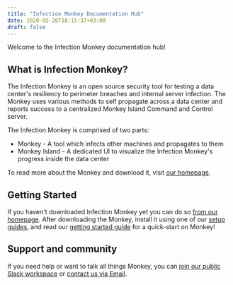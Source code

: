 ```yaml
---
title: "Infection Monkey Documentation Hub"
date: 2020-05-26T18:15:37+03:00
draft: false
---
```


Welcome to the Infection Monkey documentation hub!

## What is Infection Monkey?

The Infection Monkey is an open source security tool for testing a data center's resiliency to perimeter breaches and internal server infection. The Monkey uses various methods to self propagate across a data center and reports success to a centralized Monkey Island Command and Control server.

The Infection Monkey is comprised of two parts:

* Monkey - A tool which infects other machines and propagates to them
* Monkey Island - A dedicated UI to visualize the Infection Monkey's progress inside the data center

To read more about the Monkey and download it, visit [our homepage](https://infectionmonkey.com/).

## Getting Started

If you haven't downloaded Infection Monkey yet you can do so [from our homepage](https://infectionmonkey.com/). After downloading the Monkey, install it using one of our [setup guides](setup), and read our [getting started guide](usage/getting-started) for a quick-start on Monkey!

## Support and community

If you need help or want to talk all things Monkey, you can [join our public Slack workspace](https://join.slack.com/t/infectionmonkey/shared_invite/enQtNDU5MjAxMjg1MjU1LWM0NjVmNWE2ZTMzYzAxOWJiYmMxMzU0NWU3NmUxYjcyNjk0YWY2MDkwODk4NGMyNDU4NzA4MDljOWNmZWViNDU) or [contact us via Email](mailto:support@infectionmonkey.com).
